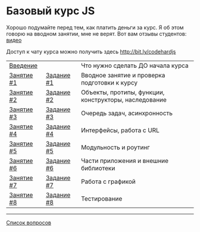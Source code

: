 # Базовый курс JS

Хорошо подумайте перед тем, как платить деньги за курс. Я об этом говорю на вводном занятии, мне не верят. Вот вам отзывы студентов: [видео](https://www.youtube.com/watch?v=5r9kr_He3q0&list=PLX3Jlot18dp7R9Tg0ccN02Pc3NTYzjcat)

Доступ к чату курса можно получить здесь http://bit.ly/codehardjs


|                                                                                   	|                                                                            	|                                                       	|
|-----------------------------------------------------------------------------------	|----------------------------------------------------------------------------	|-------------------------------------------------------	|
| [Введение](https://github.com/vvscode/js--base-course/tree/master/00)             	|                                                                            	| Что нужно сделать ДО начала курса                     	|
| [Занятие #1](https://rawgit.com/vvscode/js--base-course/master/01/cls/index.html) 	| [Задание #1](https://github.com/vvscode/js--base-course/tree/master/01/ht) 	| Вводное занятие и проверка подготовки к курсу         	|
| [Занятие #2](https://rawgit.com/vvscode/js--base-course/master/02/cls/index.html) 	| [Задание #2](https://github.com/vvscode/js--base-course/tree/master/02/ht) 	| Объекты, протипы, функции, конструкторы, наследование 	|
| [Занятие #3](https://rawgit.com/vvscode/js--base-course/master/03/cls/index.html) 	| [Задание #3](https://github.com/vvscode/js--base-course/tree/master/03/ht) 	| Очередь задач, асинхронность 	|
| [Занятие #4](https://rawgit.com/vvscode/js--base-course/master/04/cls/index.html) 	| [Задание #4](https://github.com/vvscode/js--base-course/tree/master/04/ht) 	| Интерфейсы, работа с URL	|
| [Занятие #5](https://rawgit.com/vvscode/js--base-course/master/05/cls/index.html) 	| [Задание #5](https://github.com/vvscode/js--base-course/tree/master/05/ht) 	| Модульность и роутинг	|
| [Занятие #6](https://rawgit.com/vvscode/js--base-course/master/06/cls/index.html) 	| [Задание #6](https://github.com/vvscode/js--base-course/tree/master/06/ht) 	| Части приложения и внешние библиотеки	|
| [Занятие #7](https://rawgit.com/vvscode/js--base-course/master/07/cls/index.html) 	| [Задание #7](https://github.com/vvscode/js--base-course/tree/master/07/ht) 	| Работа с графикой	|
| [Занятие #8](https://rawgit.com/vvscode/js--base-course/master/08/cls/index.html) 	| [Задание #8](https://github.com/vvscode/js--base-course/tree/master/08/ht) 	| Тестирование	|
---

[Список вопросов](https://rawgit.com/vvscode/js--base-course/master/questions/index.html)
